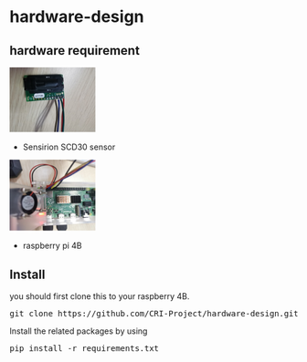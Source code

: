 # hardware-design

## hardware requirement
<img src="images/sensor.jpg" width="30%">

- Sensirion SCD30 sensor
<img src="images/raspberry_pi.jpg" width="30%">

- raspberry pi 4B


## Install
you should first clone this to your raspberry 4B.
<pre>git clone https://github.com/CRI-Project/hardware-design.git</pre> 
Install the related packages by using 
<pre>pip install -r requirements.txt</pre>



